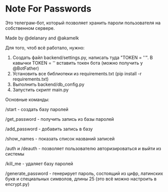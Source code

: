 # Note For Passwords

Это телеграм-бот, который позволяет хранить пароли пользователя на собственном сервере.

Made by @delanary and @akamelk

Для того, чтоб всё работало, нужно:
1) Cоздать файл backend/settings.py, написать туда "TOKEN = ''". В  кавычки TOKEN = '' вставить токен бота (можно получить у @BotFather)
2) Установить все библиотеки из requirements.txt (pip install -r requirements.txt)
3) Выполнить backend/db_config.py
4) Запустить скрипт main.py 


Основные команды:

/start - создать базу паролей

/get_password - получить запись из базы паролей

/add_password - добавить запись в базу

/show_names - показать список названий записей

/auth и /deauth - позволяет пользователю авторизироваться и выйти из системы

/kill_me - удаляет базу паролей

/generate_password - генерирует пароль, состоящий из цифр, латинских букв и специальных символов, длины 25 (это всё можно настроить в encrypt.py)

